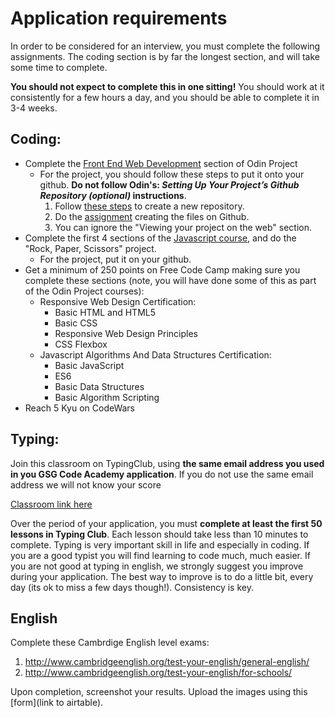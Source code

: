 # Application requirements

In order to be considered for an interview, you must complete the following assignments. The coding section is by far the longest section, and will take some time to complete.

**You should not expect to complete this in one sitting!** You should work at it consistently for a few hours a day, and you should be able to complete it in 3-4 weeks.

## Coding:

- Complete the [Front End Web Development](https://www.theodinproject.com/courses/web-development-101#the-front-end) section of Odin Project
  - For the project, you should follow these steps to put it onto your github. 
  **Do not follow Odin's: _Setting Up Your Project’s Github Repository (optional)_ instructions**.
    1. Follow [these steps](https://help.github.com/en/articles/create-a-repo) to create a new repository.
    2. Do the [assignment](https://www.theodinproject.com/courses/web-development-101/lessons/html-css#assignment) creating the files on Github.
    3. You can ignore the "Viewing your project on the web" section.
- Complete the first 4 sections of the [Javascript course](https://www.theodinproject.com/courses/web-development-101#javascript-basics), and do the "Rock, Paper, Scissors" project.
  - For the project, put it on your github.
- Get a minimum of 250 points on Free Code Camp making sure you complete these sections (note, you will have done some of this as part of the Odin Project courses): 
  - Responsive Web Design Certification:
    - Basic HTML and HTML5
    - Basic CSS
    - Responsive Web Design Principles
    - CSS Flexbox
  - Javascript Algorithms And Data Structures Certification:
    - Basic JavaScript
    - ES6
    - Basic Data Structures
    - Basic Algorithm Scripting
- Reach 5 Kyu on CodeWars

## Typing:

Join this classroom on TypingClub, using **the same email address you used in you GSG Code Academy application**. If you do not use the same email address we will not know your score

[Classroom link here](https://gsg-code-academy.typingclub.com/signup/GMUR84A)

Over the period of your application, you must **complete at least the first 50 lessons in Typing Club**. 
Each lesson should take less than 10 minutes to complete. 
Typing is very important skill in life and especially in coding. If you are a good typist you will find learning to code much, much easier.
If you are not good at typing in english, we strongly suggest you improve during your application. The best way to improve is to do a little bit, every day (its ok to miss a few days though!). Consistency is key.

## English

Complete these Cambrdige English level exams:

1. http://www.cambridgeenglish.org/test-your-english/general-english/
2. http://www.cambridgeenglish.org/test-your-english/for-schools/

Upon completion, screenshot your results. Upload the images using this [form](link to airtable).


